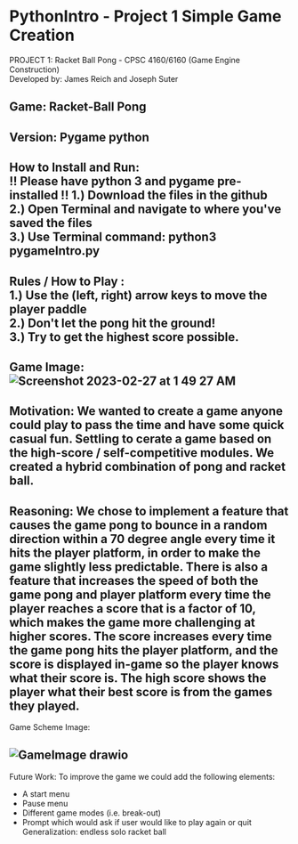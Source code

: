 # PythonIntro - Project 1 Simple Game Creation
PROJECT 1: Racket Ball Pong - CPSC 4160/6160 (Game Engine Construction) <br />
Developed by: James Reich and Joseph Suter <br />

Game: Racket-Ball Pong <br />
-------------------------------------
Version: Pygame python <br />
------------------------------------
How to Install and Run: <br />
!! Please have python 3 and pygame pre-installed !!
1.) Download the files in the github <br />
2.) Open Terminal and navigate to where you've saved the files <br />
3.) Use Terminal command: python3 pygameIntro.py <br />
-------------------------------------
Rules / How to Play : <br />
1.) Use the (left, right) arrow keys to move the player paddle <br />
2.) Don't let the pong hit the ground! <br />
3.) Try to get the highest score possible. <br />
-------------------------------------
Game Image: <br />
![Screenshot 2023-02-27 at 1 49 27 AM](https://user-images.githubusercontent.com/112408320/221494261-dd155a67-c0c7-4530-8f2a-d07277a2583c.png) <br />
-------------------------------------

Motivation: We wanted to create a game anyone could play to pass the time and have some quick casual fun. Settling to cerate a game based on the high-score / self-competitive modules. We created a hybrid combination of pong and racket ball. <br />
-------------------------------------
Reasoning: We chose to implement a feature that causes the game pong to bounce in a random direction within a 70 degree angle every time it hits the player platform, in order to make the game slightly less predictable. There is also a feature that increases the speed of both the game pong and player platform every time the player reaches a score that is a factor of 10, which makes the game more challenging at higher scores. The score increases every time the game pong hits the player platform, and the score is displayed in-game so the player knows what their score is. The high score shows the player what their best score is from the games they played.<br />
------------------------------------
 Game Scheme Image: <br />
 
 ![GameImage drawio](https://user-images.githubusercontent.com/112408320/221486873-fa5a41ee-6658-40f4-8583-b28aeb628eff.png) <br />
------------------------------------
Future Work: To improve the game we could add the following elements: <br />
* A start menu
* Pause menu
* Different game modes (i.e. break-out)
* Prompt which would ask if user would like to play again or quit
Generalization: endless solo racket ball 
<br />

